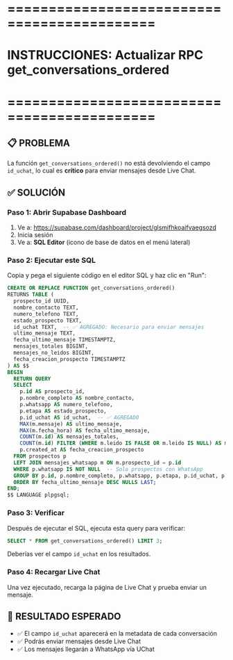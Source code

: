 # ============================================
# INSTRUCCIONES: Actualizar RPC get_conversations_ordered
# ============================================

## 📋 **PROBLEMA**
La función `get_conversations_ordered()` no está devolviendo el campo `id_uchat`, 
lo cual es **crítico** para enviar mensajes desde Live Chat.

## ✅ **SOLUCIÓN**

### Paso 1: Abrir Supabase Dashboard
1. Ve a: https://supabase.com/dashboard/project/glsmifhkoaifvaegsozd
2. Inicia sesión
3. Ve a: **SQL Editor** (icono de base de datos en el menú lateral)

### Paso 2: Ejecutar este SQL

Copia y pega el siguiente código en el editor SQL y haz clic en "Run":

```sql
CREATE OR REPLACE FUNCTION get_conversations_ordered()
RETURNS TABLE (
  prospecto_id UUID,
  nombre_contacto TEXT,
  numero_telefono TEXT,
  estado_prospecto TEXT,
  id_uchat TEXT,  -- ✅ AGREGADO: Necesario para enviar mensajes
  ultimo_mensaje TEXT,
  fecha_ultimo_mensaje TIMESTAMPTZ,
  mensajes_totales BIGINT,
  mensajes_no_leidos BIGINT,
  fecha_creacion_prospecto TIMESTAMPTZ
) AS $$
BEGIN
  RETURN QUERY
  SELECT 
    p.id AS prospecto_id,
    p.nombre_completo AS nombre_contacto,
    p.whatsapp AS numero_telefono,
    p.etapa AS estado_prospecto,
    p.id_uchat AS id_uchat,  -- ✅ AGREGADO
    MAX(m.mensaje) AS ultimo_mensaje,
    MAX(m.fecha_hora) AS fecha_ultimo_mensaje,
    COUNT(m.id) AS mensajes_totales,
    COUNT(m.id) FILTER (WHERE m.leido IS FALSE OR m.leido IS NULL) AS mensajes_no_leidos,
    p.created_at AS fecha_creacion_prospecto
  FROM prospectos p
  LEFT JOIN mensajes_whatsapp m ON m.prospecto_id = p.id
  WHERE p.whatsapp IS NOT NULL  -- Solo prospectos con WhatsApp
  GROUP BY p.id, p.nombre_completo, p.whatsapp, p.etapa, p.id_uchat, p.created_at
  ORDER BY fecha_ultimo_mensaje DESC NULLS LAST;
END;
$$ LANGUAGE plpgsql;
```

### Paso 3: Verificar

Después de ejecutar el SQL, ejecuta esta query para verificar:

```sql
SELECT * FROM get_conversations_ordered() LIMIT 3;
```

Deberías ver el campo `id_uchat` en los resultados.

### Paso 4: Recargar Live Chat

Una vez ejecutado, recarga la página de Live Chat y prueba enviar un mensaje.

## 🎯 **RESULTADO ESPERADO**
- ✅ El campo `id_uchat` aparecerá en la metadata de cada conversación
- ✅ Podrás enviar mensajes desde Live Chat
- ✅ Los mensajes llegarán a WhatsApp vía UChat

